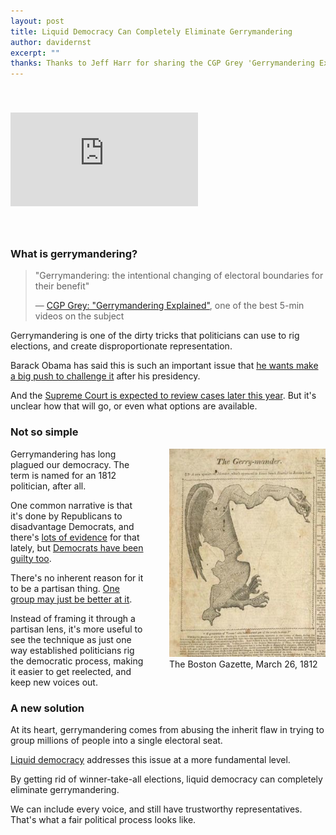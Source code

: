 ```yaml
---
layout: post
title: Liquid Democracy Can Completely Eliminate Gerrymandering
author: davidernst
excerpt: ""
thanks: Thanks to Jeff Harr for sharing the CGP Grey 'Gerrymandering Explained' video with me
---
```


<iframe src="https://www.youtube.com/embed/Mky11UJb9AY" frameborder="0" allowfullscreen style="margin: 40px auto"></iframe>

<br />

### What is gerrymandering?

> "Gerrymandering: the intentional changing of electoral boundaries for their benefit"
>
> — [CGP Grey: "Gerrymandering Explained"](https://www.youtube.com/watch?v=Mky11UJb9AY), one of the best 5-min videos on the subject

Gerrymandering is one of the dirty tricks that politicians can use to rig elections, and create disproportionate representation.

Barack Obama has said this is such an important issue that [he wants make a big push to challenge it](http://www.foxnews.com/politics/2017/02/25/obama-democratic-super-group-unite-to-end-gerrymandering-win-state-races-reclaim-majorities.html) after his presidency.

And the [Supreme Court is expected to review cases later this year](https://www.nytimes.com/2017/04/21/us/democrats-gerrymander-supreme-court.html). But it's unclear how that will go, or even what options are available.

### Not so simple

<figure class="image" style="float: right; margin: 0 0 0 40px;">
  <img src="/assets/article_images/2017-05-12-liquid-democracy-can-completely-eliminate-gerrymandering/original-gerrymandering-photo.jpeg" style="width: 250px;margin-top: 0px;">
  <figcaption>The Boston Gazette, March 26, 1812</figcaption>
</figure>

Gerrymandering has long plagued our democracy. The term is named for an 1812 politician, after all.

One common narrative is that it's done by Republicans to disadvantage Democrats, and there's [lots of evidence](http://assets.motherjones.com/interactives/projects/2012/11/gerrymandering/stacked-gop.png) for that lately, but [Democrats have been guilty too](https://en.wikipedia.org/wiki/Maryland%27s_3rd_congressional_district).

There's no inherent reason for it to be a partisan thing. [One group may just be better at it](http://nymag.com/daily/intelligencer/2016/04/gops-house-seats-are-safe-heres-why.html).

Instead of framing it through a partisan lens, it's more useful to see the technique as just one way established politicians rig the democratic process, making it easier to get reelected, and keep new voices out.

### A new solution

At its heart, gerrymandering comes from abusing the inherit flaw in trying to group millions of people into a single electoral seat.

[Liquid democracy](https://intro.liquid.vote) addresses this issue at a more fundamental level.

By getting rid of winner-take-all elections, liquid democracy can completely eliminate gerrymandering.

We can include every voice, and still have trustworthy representatives. That's what a fair political process looks like.
